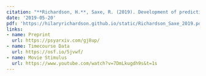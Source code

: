 ```yaml
---
citation: "**Richardson, H.**, Saxe, R. (2019). Development of predictive responses in theory of mind brain regions. <i>Developmental Science, 23</i>(1), e12863."
date: '2019-05-20'
pdf: 'https://hilaryrichardson.github.io/static/Richardson_Saxe_2019.pdf'
links:
- name: Preprint
  url: https://psyarxiv.com/gj8up/
- name: Timecourse Data
  url: https://osf.io/5jvwf/
- name: Movie Stimulus
  url: https://www.youtube.com/watch?v=7DmLkugdh9s&t=1s
---
```

